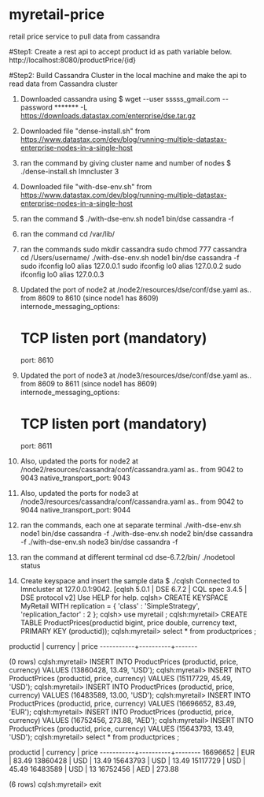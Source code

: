 # myretail-price
retail price service to pull data from cassandra

#Step1: Create a rest api to accept product id as path variable below.
http://localhost:8080/productPrice/{id}

#Step2: Build Cassandra Cluster in the local machine and make the api to read data from Cassandra cluster
1. Downloaded cassandra using 
$ wget --user sssss_gmail.com --password ******* -L https://downloads.datastax.com/enterprise/dse.tar.gz

2. Downloaded file "dense-install.sh" from 
https://www.datastax.com/dev/blog/running-multiple-datastax-enterprise-nodes-in-a-single-host

3. ran the command by giving cluster name and number of nodes
$ ./dense-install.sh lmncluster 3

4. Downloaded file "with-dse-env.sh" from 
https://www.datastax.com/dev/blog/running-multiple-datastax-enterprise-nodes-in-a-single-host

5. ran the command
$ ./with-dse-env.sh node1 bin/dse cassandra -f

6. ran the command
cd /var/lib/

8. ran the commands
sudo mkdir cassandra
sudo chmod 777 cassandra
cd /Users/username/
./with-dse-env.sh node1 bin/dse cassandra -f
sudo ifconfig lo0 alias 127.0.0.1
sudo ifconfig lo0 alias 127.0.0.2
sudo ifconfig lo0 alias 127.0.0.3

9. Updated the port of node2 at /node2/resources/dse/conf/dse.yaml as.. from 8609 to 8610 (since node1 has 8609)
internode_messaging_options:
    # TCP listen port (mandatory)
    port: 8610
    
10. Updated the port of node3 at /node3/resources/dse/conf/dse.yaml as.. from 8609 to 8611 (since node1 has 8609)
internode_messaging_options:
    # TCP listen port (mandatory)
    port: 8611

11. Also, updated the ports for node2 at /node2/resources/cassandra/conf/cassandra.yaml as.. from 9042 to 9043
native_transport_port: 9043

12. Also, updated the ports for node3 at /node3/resources/cassandra/conf/cassandra.yaml as.. from 9042 to 9044
native_transport_port: 9044

13. ran the commands, each one at separate terminal
./with-dse-env.sh node1 bin/dse cassandra -f
./with-dse-env.sh node2 bin/dse cassandra -f
./with-dse-env.sh node3 bin/dse cassandra -f

14. ran the command at different terminal 
cd dse-6.7.2/bin/
./nodetool status

15. Create keyspace and insert the sample data
$ ./cqlsh 
Connected to lmncluster at 127.0.0.1:9042.
[cqlsh 5.0.1 | DSE 6.7.2 | CQL spec 3.4.5 | DSE protocol v2]
Use HELP for help.
cqlsh> CREATE KEYSPACE MyRetail WITH replication = { 'class' : 'SimpleStrategy', 'replication_factor' : 2 };
cqlsh> use myretail ;
cqlsh:myretail> CREATE TABLE ProductPrices(productid bigint, price double, currency text, PRIMARY KEY (productid));
cqlsh:myretail> select * from productprices ;

 productid | currency | price
-----------+----------+-------

(0 rows)
cqlsh:myretail> INSERT INTO ProductPrices (productid, price, currency) VALUES (13860428, 13.49, 'USD');
cqlsh:myretail> INSERT INTO ProductPrices (productid, price, currency) VALUES (15117729, 45.49, 'USD');
cqlsh:myretail> INSERT INTO ProductPrices (productid, price, currency) VALUES (16483589, 13.00, 'USD');
cqlsh:myretail> INSERT INTO ProductPrices (productid, price, currency) VALUES (16696652, 83.49, 'EUR');
cqlsh:myretail> INSERT INTO ProductPrices (productid, price, currency) VALUES (16752456, 273.88, 'AED');
cqlsh:myretail> INSERT INTO ProductPrices (productid, price, currency) VALUES (15643793, 13.49, 'USD');
cqlsh:myretail> select * from productprices ;

 productid | currency | price
-----------+----------+--------
  16696652 |      EUR |  83.49
  13860428 |      USD |  13.49
  15643793 |      USD |  13.49
  15117729 |      USD |  45.49
  16483589 |      USD |     13
  16752456 |      AED | 273.88

(6 rows)
cqlsh:myretail> exit
